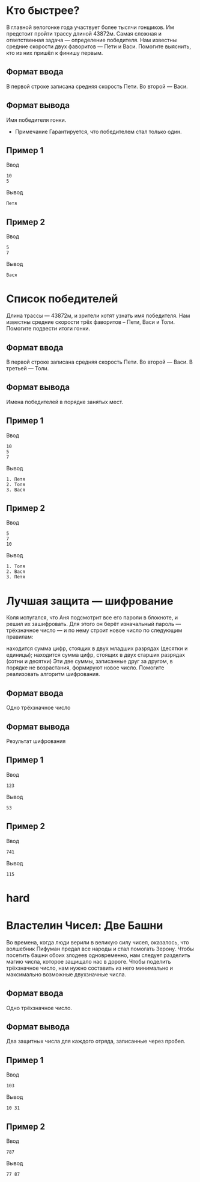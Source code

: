 # Кто быстрее?
В главной велогонке года участвует более тысячи гонщиков. Им предстоит пройти трассу длиной 43872м. Самая сложная и ответственная задача — определение победителя.
Нам известны средние скорости двух фаворитов — Пети и Васи. Помогите выяснить, кто из них пришёл к финишу первым.

## Формат ввода
В первой строке записана средняя скорость Пети.
Во второй — Васи.

## Формат вывода
Имя победителя гонки.

- Примечание
Гарантируется, что победителем стал только один.

## Пример 1
Ввод
```
10
5
```
Вывод
```
Петя
```
## Пример 2
Ввод
```
5
7
```
Вывод
```
Вася
```

# Список победителей
Длина трассы — 43872м, и зрители хотят узнать имя победителя.
Нам известны средние скорости трёх фаворитов – Пети, Васи и Толи. Помогите подвести итоги гонки.

## Формат ввода
В первой строке записана средняя скорость Пети.
Во второй — Васи.
В третьей — Толи.

## Формат вывода
Имена победителей в порядке занятых мест.

## Пример 1
Ввод
```
10
5
7
```
Вывод
```
1. Петя
2. Толя
3. Вася
```
## Пример 2
Ввод
```
5
7
10
```
Вывод
```
1. Толя
2. Вася
3. Петя
```
# Лучшая защита — шифрование
Коля испугался, что Аня подсмотрит все его пароли в блокноте, и решил их зашифровать. Для этого он берёт изначальный пароль — трёхзначное число — и по нему строит новое число по следующим правилам:

находится сумма цифр, стоящих в двух младших разрядах (десятки и единицы);
находится сумма цифр, стоящих в двух старших разрядах (сотни и десятки)
Эти две суммы, записанные друг за другом, в порядке не возрастания, формируют новое число.
Помогите реализовать алгоритм шифрования.

## Формат ввода
Одно трёхзначное число

## Формат вывода
Результат шифрования

## Пример 1
Ввод
```
123
```
Вывод
```
53
```
## Пример 2
Ввод
```
741
```
Вывод
```
115
```

# hard
# Властелин Чисел: Две Башни
Во времена, когда люди верили в великую силу чисел, оказалось, что волшебник Пифуман предал все народы и стал помогать Зерону.
Чтобы посетить башни обоих злодеев одновременно, нам следует разделить магию числа, которое защищало нас в дороге.
Чтобы поделить трёхзначное число, нам нужно составить из него минимально и максимально возможные двухзначные числа.

## Формат ввода
Одно трёхзначное число.

## Формат вывода
Два защитных числа для каждого отряда, записанные через пробел.

## Пример 1
Ввод
```
103
```
Вывод
```
10 31
```
## Пример 2
Ввод
```
787
```
Вывод
```
77 87
```